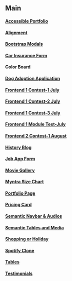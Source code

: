 ## Main

#### [Accessible Portfolio](https://meetgovindbajaj.github.io/Acciojob/Main/Accessible%20Portfolio/)

#### [Alignment](https://meetgovindbajaj.github.io/Acciojob/Main/Alignment/)

#### [Bootstrap Modals](https://meetgovindbajaj.github.io/Acciojob/Main/Bootstrap%20Modals/)

#### [Car Insurance Form](https://meetgovindbajaj.github.io/Acciojob/Main/Car%20Insurance%20Form/)

#### [Color Board](https://meetgovindbajaj.github.io/Acciojob/Main/Color%20Board)

#### [Dog Adoption Application](https://meetgovindbajaj.github.io/Acciojob/Main/Dog%20Adoption%20Application/)

#### [Frontend 1 Contest-1 July](https://meetgovindbajaj.github.io/Acciojob/Main/Frontend%201%20Contest-1%20July/)

#### [Frontend 1 Contest-2 July](https://meetgovindbajaj.github.io/Acciojob/Main/Frontend%201%20Contest-2%20July/)

#### [Frontend 1 Contest-3 July](https://meetgovindbajaj.github.io/Acciojob/Main/Frontend%201%20Contest-3%20July/)

#### [Frontend 1 Module Test-July](https://meetgovindbajaj.github.io/Acciojob/Main/Frontend%201%20Module%20Test-July/)

#### [Frontend 2 Contest-1 August](https://meetgovindbajaj.github.io/Acciojob/Main/Frontend%202%20Contest-1%20August/)

#### [History Blog](https://meetgovindbajaj.github.io/Acciojob/Main/History%20Blog/)

#### [Job App Form](https://meetgovindbajaj.github.io/Acciojob/Main/Job%20App%20Form/)

#### [Movie Gallery](https://meetgovindbajaj.github.io/Acciojob/Main/Movie%20Gallery/)

#### [Myntra Size Chart](https://meetgovindbajaj.github.io/Acciojob/Main/Myntra%20Size%20Chart/)

#### [Portfolio Page](https://meetgovindbajaj.github.io/Acciojob/Main/Portfolio%20Page/)

#### [Pricing Card](https://meetgovindbajaj.github.io/Acciojob/Main/Pricing%20Card/)

#### [Semantic Navbar & Audios](https://meetgovindbajaj.github.io/Acciojob/Main/Semantic%20Navbar%20&%20Audios/)

#### [Semantic Tables and Media](https://meetgovindbajaj.github.io/Acciojob/Main/Semantic%20Tables%20and%20Media)

#### [Shopping or Holiday](https://meetgovindbajaj.github.io/Acciojob/Main/Shopping%20or%20Holiday/)

#### [Spotify Clone](https://meetgovindbajaj.github.io/Acciojob/Main/Spotify%20Clone/)

#### [Tables](https://meetgovindbajaj.github.io/Acciojob/Main/Tables/)

#### [Testimonials](https://meetgovindbajaj.github.io/Acciojob/Main/Testimonials/)
